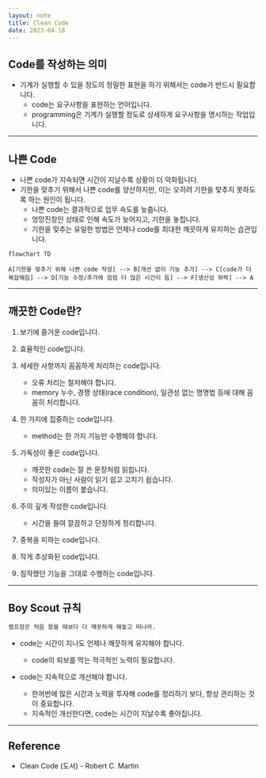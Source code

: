 ```yaml
---
layout: note
title: Clean Code
date: 2023-04-18
---
```





## Code를 작성하는 의미

- 기계가 실행할 수 있을 정도의 정밀한 표현을 하기 위해서는 code가 반드시 필요합니다.
    - code는 요구사항을 표현하는 언어입니다.
    - programming은 기계가 실행할 정도로 상세하게 요구사항을 명시하는 작업입니다.




---




## 나쁜 Code

- 나쁜 code가 지속되면 시간이 지날수록 상황이 더 악화됩니다.
- 기한을 맞추기 위해서 나쁜 code를 양산하지만, 이는 오히려 기한을 맞추지 못하도록 하는 원인이 됩니다.
    - 나쁜 code는 결과적으로 업무 속도를 늦춥니다.
    - 엉망진창인 상태로 인해 속도가 늦어지고, 기한을 놓칩니다.
    - 기한을 맞추는 유일한 방법은 언제나 code를 최대한 깨끗하게 유지하는 습관입니다.

```mermaid
flowchart TD

A[기한을 맞추기 위해 나쁜 code 작성] --> B[개선 없이 기능 추가] --> C[code가 더 복잡해짐] --> D[기능 수정/추가에 점점 더 많은 시간이 듬] --> F[생산성 하락] --> A
```




---




## 깨끗한 Code란?

1. 보기에 즐거운 code입니다.

2. 효율적인 code입니다.

3. 세세한 사항까지 꼼꼼하게 처리하는 code입니다.
    - 오류 처리는 철저해야 합니다.
    - memory 누수, 경쟁 상태(race condition), 일관성 없는 명명법 등에 대해 꼼꼼히 처리합니다.

4. 한 가지에 집중하는 code입니다.
    - method는 한 가지 기능만 수행해야 합니다.

5. 가독성이 좋은 code입니다.
    - 깨끗한 code는 잘 쓴 문장처럼 읽힙니다.
    - 작성자가 아닌 사람이 읽기 쉽고 고치기 쉽습니다.
    - 의미있는 이름이 붙습니다.

6. 주의 깊게 작성한 code입니다.
    - 시간을 들여 깔끔하고 단정하게 정리합니다.

7. 중복을 피하는 code입니다.

8. 작게 추상화된 code입니다.

9. 짐작했던 기능을 그대로 수행하는 code입니다.




---




## Boy Scout 규칙

```txt
캠프장은 처음 왔을 때보다 더 깨끗하게 해놓고 떠나라.
```

- code는 시간이 지나도 언제나 깨끗하게 유지해야 합니다.
    - code의 퇴보를 막는 적극적인 노력이 필요합니다.

- code는 지속적으로 개선해야 합니다.
    - 한꺼번에 많은 시간과 노력을 투자해 code를 정리하기 보다, 항상 관리하는 것이 중요합니다.
    - 지속적인 개선한다면, code는 시간이 지날수록 좋아집니다.




---




## Reference

- Clean Code (도서) - Robert C. Martin
